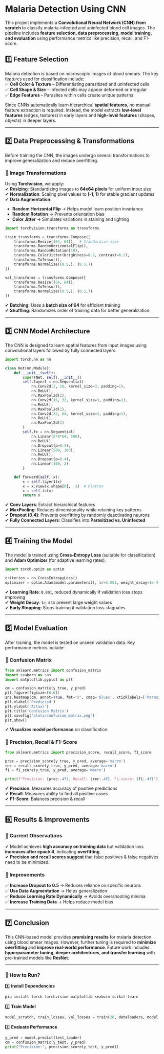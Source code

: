 # **Malaria Detection Using CNN**  

This project implements a **Convolutional Neural Network (CNN) from scratch** to classify malaria-infected and uninfected blood cell images. The pipeline includes **feature selection, data preprocessing, model training, and evaluation** using performance metrics like precision, recall, and F1-score.  

## **1️⃣ Feature Selection**  
Malaria detection is based on microscopic images of blood smears. The key features used for classification include:  
✅ **Cell Color & Texture** – Differentiating parasitized and uninfected cells  
✅ **Cell Shape & Size** – Infected cells may appear deformed or irregular  
✅ **Edge Features** – Parasites within cells create unique patterns  

Since CNNs automatically learn hierarchical **spatial features**, no manual feature extraction is required. Instead, the model extracts **low-level features** (edges, textures) in early layers and **high-level features** (shapes, objects) in deeper layers.  

---

## **2️⃣ Data Preprocessing & Transformations**  
Before training the CNN, the images undergo several transformations to improve generalization and reduce overfitting.  

### **📌 Image Transformations**
Using **Torchvision**, we apply:  
✔ **Resizing**: Standardizing images to **64x64 pixels** for uniform input size  
✔ **Normalization**: Scaling pixel values to **(-1, 1)** for stable gradient updates  
✔ **Data Augmentation**:  
   - **Random Horizontal Flip** → Helps model learn position invariance  
   - **Random Rotation** → Prevents orientation bias  
   - **Color Jitter** → Simulates variations in staining and lighting  

```python
import torchvision.transforms as transforms

train_transforms = transforms.Compose([
    transforms.Resize((64, 64)),  # Standardize size
    transforms.RandomHorizontalFlip(),  
    transforms.RandomRotation(10),  
    transforms.ColorJitter(brightness=0.2, contrast=0.2),  
    transforms.ToTensor(),
    transforms.Normalize((0.5,), (0.5,))
])

val_transforms = transforms.Compose([
    transforms.Resize((64, 64)),
    transforms.ToTensor(),
    transforms.Normalize((0.5,), (0.5,))
])
```

✔ **Batching**: Uses a **batch size of 64** for efficient training  
✔ **Shuffling**: Randomizes order of training data for better generalization  

---

## **3️⃣ CNN Model Architecture**  
The CNN is designed to learn spatial features from input images using convolutional layers followed by fully connected layers.  

```python
import torch.nn as nn

class Net(nn.Module):
    def __init__(self):
        super(Net, self).__init__()
        self.layer1 = nn.Sequential(
            nn.Conv2d(3, 16, kernel_size=3, padding=1),
            nn.ReLU(),
            nn.MaxPool2d(2),
            nn.Conv2d(16, 32, kernel_size=3, padding=1),
            nn.ReLU(),
            nn.MaxPool2d(2),
            nn.Conv2d(32, 64, kernel_size=3, padding=1),
            nn.ReLU(),
            nn.MaxPool2d(2)
        )
        self.fc = nn.Sequential(
            nn.Linear(8*8*64, 500),
            nn.ReLU(),
            nn.Dropout(p=0.4),  
            nn.Linear(500, 100),
            nn.ReLU(),
            nn.Dropout(p=0.4),  
            nn.Linear(100, 2)
        )

    def forward(self, x):
        x = self.layer1(x)
        x = x.view(x.shape[0], -1)  # Flatten
        x = self.fc(x)
        return x
```

✔ **Conv Layers**: Extract hierarchical features  
✔ **MaxPooling**: Reduces dimensionality while retaining key patterns  
✔ **Dropout (0.4)**: Prevents overfitting by randomly deactivating neurons  
✔ **Fully Connected Layers**: Classifies into **Parasitized vs. Uninfected**  

---

## **4️⃣ Training the Model**  
The model is trained using **Cross-Entropy Loss** (suitable for classification) and **Adam Optimizer** (for adaptive learning rates).  

```python
import torch.optim as optim

criterion = nn.CrossEntropyLoss()
optimizer = optim.Adam(model.parameters(), lr=0.001, weight_decay=1e-4)
```

✔ **Learning Rate**: `0.001`, reduced dynamically if validation loss stops improving  
✔ **Weight Decay**: `1e-4` to prevent large weight values  
✔ **Early Stopping**: Stops training if validation loss stagnates  

---

## **5️⃣ Model Evaluation**  
After training, the model is tested on unseen validation data. Key performance metrics include:  

### **📌 Confusion Matrix**
```python
from sklearn.metrics import confusion_matrix
import seaborn as sns
import matplotlib.pyplot as plt

cm = confusion_matrix(y_true, y_pred)
plt.figure(figsize=(6,6))
sns.heatmap(cm, annot=True, fmt='d', cmap='Blues', xticklabels=['Parasitized', 'Uninfected'], yticklabels=['Parasitized', 'Uninfected'])
plt.xlabel('Predicted')
plt.ylabel('Actual')
plt.title('Confusion Matrix')
plt.savefig('plots/confusion_matrix.png')
plt.show()
```
✔ **Visualizes model performance** on classification  

### **📌 Precision, Recall & F1-Score**
```python
from sklearn.metrics import precision_score, recall_score, f1_score

prec = precision_score(y_true, y_pred, average='macro')
rec = recall_score(y_true, y_pred, average='macro')
f1 = f1_score(y_true, y_pred, average='macro')

print(f"Precision: {prec:.4f}, Recall: {rec:.4f}, F1-score: {f1:.4f}")
```
✔ **Precision**: Measures accuracy of positive predictions  
✔ **Recall**: Measures ability to find all positive cases  
✔ **F1-Score**: Balances precision & recall  

---

## **6️⃣ Results & Improvements**
### **📌 Current Observations**
✔ Model achieves **high accuracy on training data** but validation loss **increases after epoch 4**, indicating **overfitting**.  
✔ **Precision and recall scores suggest** that false positives & false negatives need to be minimized.  

### **📌 Improvements**
✅ **Increase Dropout to 0.5** → Reduces reliance on specific neurons  
✅ **Use Data Augmentation** → Helps generalization  
✅ **Reduce Learning Rate Dynamically** → Avoids overshooting minima  
✅ **Increase Training Data** → Helps reduce model bias  

---

## **7️⃣ Conclusion**
This CNN-based model provides **promising results** for malaria detection using blood smear images. However, further tuning is required to **minimize overfitting** and **improve real-world performance**. Future work includes **hyperparameter tuning, deeper architectures, and transfer learning** with pre-trained models like **ResNet**.

---

### **🚀 How to Run?**
1️⃣ **Install Dependencies**  
```bash
pip install torch torchvision matplotlib seaborn scikit-learn
```
2️⃣ **Train Model**  
```python
model_scratch, train_losses, val_losses = train(20, dataloaders, model, optimizer, criterion, device, 'models/model_scratch.pt')
```
3️⃣ **Evaluate Performance**  
```python
y_pred = model.predict(test_loader)
cm = confusion_matrix(y_test, y_pred)
print("Precision:", precision_score(y_test, y_pred))
```

